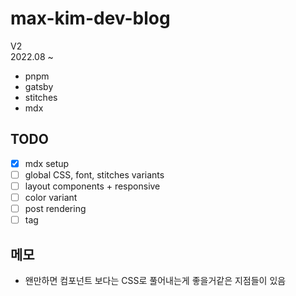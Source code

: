# max-kim-dev-blog

V2  
2022.08 ~

- pnpm
- gatsby
- stitches
- mdx

## TODO

- [x] mdx setup
- [ ] global CSS, font, stitches variants
- [ ] layout components + responsive
- [ ] color variant
- [ ] post rendering
- [ ] tag

## 메모

- 왠만하면 컴포넌트 보다는 CSS로 풀어내는게 좋을거같은 지점들이 있음
